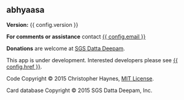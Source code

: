 ## abhyaasa

**Version:** {{ config.version }}

**For comments or assistance** contact <a href="mailto:{{ config.email }}">{{ config.email }}</a>

**Donations** are welcome at [SGS Datta Deepam](http://www.sgsdattadeepam.org).

<div class="minor-text">

This app is under development. Interested developers please see
<a href="{{ config.href }}">{{ config.href }}</a>.

<div class="fine-print">

Code Copyright &copy; 2015 Christopher Haynes, [MIT License](http://opensource.org/licenses/MIT).

Card database Copyright &copy; 2015 SGS Datta Deepam, Inc.

</div></div>
